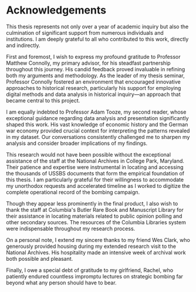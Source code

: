 # Acknowledgements

This thesis represents not only over a year of academic inquiry but also the culmination of significant support from numerous individuals and institutions. I am deeply grateful to all who contributed to this work, directly and indirectly.

First and foremost, I wish to express my profound gratitude to Professor Matthew Connolly, my primary advisor, for his steadfast partnership throughout this journey. His candid feedback proved invaluable in refining both my arguments and methodology. As the leader of my thesis seminar, Professor Connolly fostered an environment that encouraged innovative approaches to historical research, particularly his support for employing digital methods and data analysis in historical inquiry—an approach that became central to this project.

I am equally indebted to Professor Adam Tooze, my second reader, whose exceptional guidance regarding data analysis and presentation significantly shaped this work. His vast knowledge of economic history and the German war economy provided crucial context for interpreting the patterns revealed in my dataset. Our conversations consistently challenged me to sharpen my analysis and consider broader implications of my findings.

This research would not have been possible without the exceptional assistance of the staff at the National Archives in College Park, Maryland. Their patience and expertise were instrumental in locating and accessing the thousands of USSBS documents that form the empirical foundation of this thesis. I am particularly grateful for their willingness to accommodate my unorthodox requests and accelerated timeline as I worked to digitize the complete operational record of the bombing campaign.

Though they appear less prominently in the final product, I also wish to thank the staff at Columbia's Butler Rare Book and Manuscript Library for their assistance in locating materials related to public opinion polling and other secondary sources. The resources of the Columbia Libraries system were indispensable throughout my research process.

On a personal note, I extend my sincere thanks to my friend Wes Clark, who generously provided housing during my extended research visit to the National Archives. His hospitality made an intensive week of archival work both possible and pleasant.

Finally, I owe a special debt of gratitude to my girlfriend, Rachel, who patiently endured countless impromptu lectures on strategic bombing far beyond what any person should have to bear.